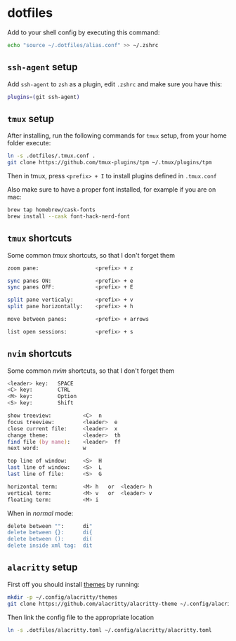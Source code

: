 # dotfiles

Add to your shell config by executing this command:

```zsh
echo "source ~/.dotfiles/alias.conf" >> ~/.zshrc
```

## `ssh-agent` setup

Add `ssh-agent` to `zsh` as a plugin, edit `.zshrc` and make sure you have this:

```zsh
plugins=(git ssh-agent)
```

## `tmux` setup

After installing, run the following commands for `tmux` setup, from your home folder execute:

```zsh
ln -s .dotfiles/.tmux.conf .
git clone https://github.com/tmux-plugins/tpm ~/.tmux/plugins/tpm
```

Then in tmux, press `<prefix> + I` to install plugins defined in `.tmux.conf`

Also make sure to have a proper font installed, for example if you are on mac:

```zsh
brew tap homebrew/cask-fonts
brew install --cask font-hack-nerd-font
```

## `tmux` shortcuts

Some common _tmux_ shortcuts, so that I don't forget them

```zsh
zoom pane:                  <prefix> + z

sync panes ON:              <prefix> + e
sync panes OFF:             <prefix> + E

split pane verticaly:       <prefix> + v
split pane horizontally:    <prefix> + h

move between panes:         <prefix> + arrows

list open sessions:         <prefix> + s
```

## `nvim` shortcuts

Some common _nvim_ shortcuts, so that I don't forget them

```zsh
<leader> key:   SPACE
<C> key:        CTRL
<M> key:        Option
<S> key:        Shift

show treeview:          <C>  n
focus treeview:         <leader>  e
close current file:     <leader>  x
change theme:           <leader>  th
find file (by name):    <leader>  ff
next word:              w

top line of window:     <S>  H
last line of window:    <S>  L
last line of file:      <S>  G

horizontal term:        <M> h   or  <leader> h
vertical term:          <M> v   or  <leader> v
floating term:          <M> i
```

When in _normal_ mode:

```zsh
delete between "":      di"
delete between {}:      di{
delete between ():      di(
delete inside xml tag:  dit
```

## `alacritty` setup

First off you should install [themes](https://github.com/alacritty/alacritty-theme) by running:

```zsh
mkdir -p ~/.config/alacritty/themes
git clone https://github.com/alacritty/alacritty-theme ~/.config/alacritty/themes
```

Then link the config file to the appropriate location

```zsh
ln -s .dotfiles/alacritty.toml ~/.config/alacritty/alacritty.toml
```
